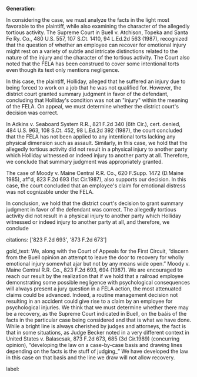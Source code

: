 **Generation:**

 <answer>
In considering the case, we must analyze the facts in the light most favorable to the plaintiff, while also examining the character of the allegedly tortious activity. The Supreme Court in Buell v. Atchison, Topeka and Santa Fe Ry. Co., 480 U.S. 557, 107 S.Ct. 1410, 94 L.Ed.2d 563 (1987), recognized that the question of whether an employee can recover for emotional injury might rest on a variety of subtle and intricate distinctions related to the nature of the injury and the character of the tortious activity. The Court also noted that the FELA has been construed to cover some intentional torts even though its text only mentions negligence.

In this case, the plaintiff, Holliday, alleged that he suffered an injury due to being forced to work on a job that he was not qualified for. However, the district court granted summary judgment in favor of the defendant, concluding that Holliday's condition was not an "injury" within the meaning of the FELA. On appeal, we must determine whether the district court's decision was correct.

In Adkins v. Seaboard System R.R., 821 F.2d 340 (6th Cir.), cert. denied, 484 U.S. 963, 108 S.Ct. 452, 98 L.Ed.2d 392 (1987), the court concluded that the FELA has not been applied to any intentional torts lacking any physical dimension such as assault. Similarly, in this case, we hold that the allegedly tortious activity did not result in a physical injury to another party which Holliday witnessed or indeed injury to another party at all. Therefore, we conclude that summary judgment was appropriately granted.

The case of Moody v. Maine Central R.R. Co., 620 F.Supp. 1472 (D.Maine 1985), aff'd, 823 F.2d 693 (1st Cir.1987), also supports our decision. In this case, the court concluded that an employee's claim for emotional distress was not cognizable under the FELA.

In conclusion, we hold that the district court's decision to grant summary judgment in favor of the defendant was correct. The allegedly tortious activity did not result in a physical injury to another party which Holliday witnessed or indeed injury to another party at all, and therefore, we conclude

citations: ['823 F.2d 693', '873 F.2d 673']

gold_text: We, along with the Court of Appeals for the First Circuit, “discern from the Buell opinion an attempt to leave the door to recovery for wholly emotional injury somewhat ajar but not by any means wide open.” Moody v. Maine Central R.R. Co., 823 F.2d 693, 694 (1987). We are encouraged to reach our result by the realization that if we hold that a railroad employee demonstrating some possible negligence with psychological consequences will always present a jury question in a FELA action, the most attenuated claims could be advanced. Indeed, a routine management decision not resulting in an accident could give rise to a claim by an employee for psychological injuries. We think that we must determine whether there may be a recovery, as the Supreme Court indicated in Buell, on the baáis of the facts in the particular case being considered and that is what we have done. While a bright line is always cherished by judges and attorneys, the fact is that in some situations, as Judge Becker noted in a very different context in United States v. Balascsak, 873 F.2d 673, 685 (3d Cir.1989) (concurring opinion), “developing the law on a case-by-case basis and drawing lines depending on the facts is the stuff of judging_” We have developed the law in this case on that basis and the line we draw will not allow recovery.

label: 